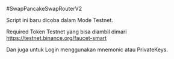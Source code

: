 #SwapPancakeSwapRouterV2

Script ini baru dicoba dalam Mode Testnet.

Required Token Testnet yang bisa diambil dimari
https://testnet.binance.org/faucet-smart

Dan juga untuk Login menggunakan mnemonic atau PrivateKeys.
